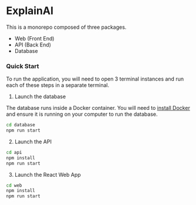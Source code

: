# ExplainAI

This is a monorepo composed of three packages.

- Web (Front End)
- API (Back End)
- Database

### Quick Start

To run the application, you will need to open 3 terminal instances and run each of these steps in a separate terminal.

1. Launch the database

The database runs inside a Docker container. You will need to [install Docker](https://docs.docker.com/desktop/install/mac-install/) and ensure it is running on your computer to run the database.

```bash
cd database
npm run start
```

2. Launch the API

```bash
cd api
npm install
npm run start
```

3. Launch the React Web App

```bash
cd web
npm install
npm run start
```

